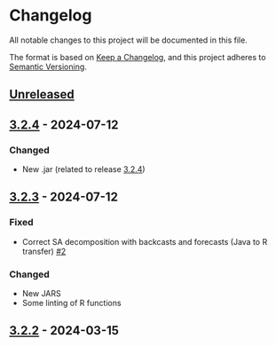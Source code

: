 # Changelog

All notable changes to this project will be documented in this file.

The format is based on [Keep a Changelog](https://keepachangelog.com/en/1.1.0/), and this project adheres
to [Semantic Versioning](https://semver.org/spec/v3.2.3.html).


## [Unreleased]

## [3.2.4] - 2024-07-12


### Changed

* New .jar (related to release [3.2.4](https://github.com/jdemetra/jdplus-main/releases/tag/v3.2.4))


## [3.2.3] - 2024-07-12


### Fixed

- Correct SA decomposition with backcasts and forecasts (Java to R transfer) [#2](https://github.com/rjdverse/rjd3tramoseats/issues/2)

### Changed

* New JARS
* Some linting of R functions

## [3.2.2] - 2024-03-15 


[Unreleased]: https://github.com/rjdverse/rjd3toolkit/compare/v3.2.4...HEAD
[3.2.4]: https://github.com/rjdverse/rjd3toolkit/releases/tag/v3.2.3...v3.2.4
[3.2.3]: https://github.com/rjdverse/rjd3toolkit/releases/tag/v3.2.2...v3.2.3
[3.2.2]: https://github.com/rjdverse/rjd3toolkit/releases/tag/v3.2.2
